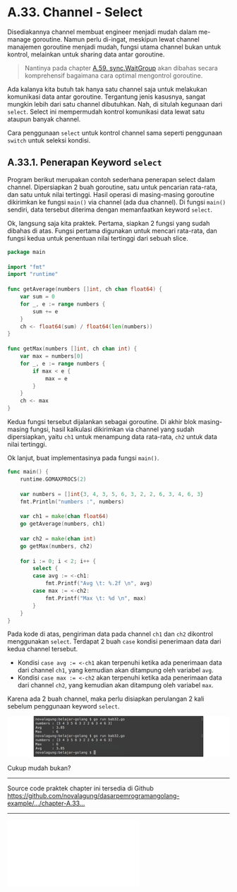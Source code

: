 # A.33. Channel - Select

Disediakannya channel membuat engineer menjadi mudah dalam me-manage goroutine. Namun perlu di-ingat, meskipun lewat channel manajemen goroutine menjadi mudah, fungsi utama channel bukan untuk kontrol, melainkan untuk sharing data antar goroutine.

> Nantinya pada chapter [A.59. sync.WaitGroup](/A-waitgroup.html) akan dibahas secara komprehensif bagaimana cara optimal mengontrol goroutine.

Ada kalanya kita butuh tak hanya satu channel saja untuk melakukan komunikasi data antar goroutine. Tergantung jenis kasusnya, sangat mungkin lebih dari satu channel dibutuhkan. Nah, di situlah kegunaan dari `select`. Select ini mempermudah kontrol komunikasi data lewat satu ataupun banyak channel.

Cara penggunaan `select` untuk kontrol channel sama seperti penggunaan `switch` untuk seleksi kondisi.

## A.33.1. Penerapan Keyword `select`

Program berikut merupakan contoh sederhana penerapan select dalam channel. Dipersiapkan 2 buah goroutine, satu untuk pencarian rata-rata, dan satu untuk nilai tertinggi. Hasil operasi di masing-masing goroutine dikirimkan ke fungsi `main()` via channel (ada dua channel). Di fungsi `main()` sendiri, data tersebut diterima dengan memanfaatkan keyword `select`.

Ok, langsung saja kita praktek. Pertama, siapkan 2 fungsi yang sudah dibahas di atas. Fungsi pertama digunakan untuk mencari rata-rata, dan fungsi kedua untuk penentuan nilai tertinggi dari sebuah slice.

```go
package main

import "fmt"
import "runtime"

func getAverage(numbers []int, ch chan float64) {
    var sum = 0
    for _, e := range numbers {
        sum += e
    }
    ch <- float64(sum) / float64(len(numbers))
}

func getMax(numbers []int, ch chan int) {
    var max = numbers[0]
    for _, e := range numbers {
        if max < e {
            max = e
        }
    }
    ch <- max
}
```

Kedua fungsi tersebut dijalankan sebagai goroutine. Di akhir blok masing-masing fungsi, hasil kalkulasi dikirimkan via channel yang sudah dipersiapkan, yaitu `ch1` untuk menampung data rata-rata, `ch2` untuk data nilai tertinggi.

Ok lanjut, buat implementasinya pada fungsi `main()`.

```go
func main() {
    runtime.GOMAXPROCS(2)

    var numbers = []int{3, 4, 3, 5, 6, 3, 2, 2, 6, 3, 4, 6, 3}
    fmt.Println("numbers :", numbers)

    var ch1 = make(chan float64)
    go getAverage(numbers, ch1)

    var ch2 = make(chan int)
    go getMax(numbers, ch2)

    for i := 0; i < 2; i++ {
        select {
        case avg := <-ch1:
            fmt.Printf("Avg \t: %.2f \n", avg)
        case max := <-ch2:
            fmt.Printf("Max \t: %d \n", max)
        }
    }
}
```

Pada kode di atas, pengiriman data pada channel `ch1` dan `ch2` dikontrol menggunakan `select`. Terdapat 2 buah `case` kondisi penerimaan data dari kedua channel tersebut.

 - Kondisi `case avg := <-ch1` akan terpenuhi ketika ada penerimaan data dari channel `ch1`, yang kemudian akan ditampung oleh variabel `avg`.
 - Kondisi `case max := <-ch2` akan terpenuhi ketika ada penerimaan data dari channel `ch2`, yang kemudian akan ditampung oleh variabel `max`.

Karena ada 2 buah channel, maka perlu disiapkan perulangan 2 kali sebelum penggunaan keyword `select`.

![Contoh penerapan channel select](images/A_channel_select_1_channel_select.png)

Cukup mudah bukan?

---

<div class="source-code-link">
    <div class="source-code-link-message">Source code praktek chapter ini tersedia di Github</div>
    <a href="https://github.com/novalagung/dasarpemrogramangolang-example/tree/master/chapter-A.33-channel-select">https://github.com/novalagung/dasarpemrogramangolang-example/.../chapter-A.33...</a>
</div>

---

<iframe src="partial/ebooks.html" class="partial-ebooks-wrapper" frameborder="0" scrolling="no"></iframe>
